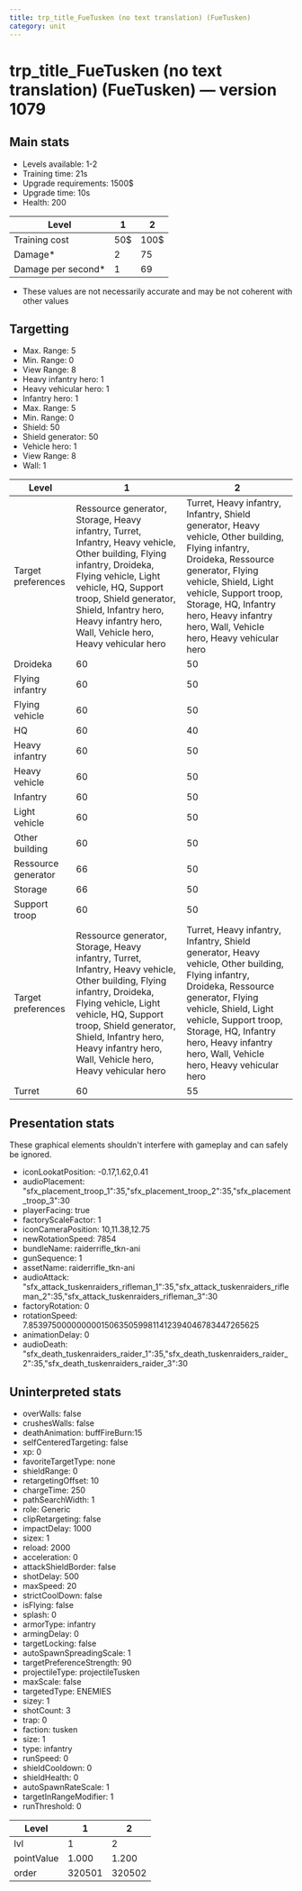 ```yaml
---
title: trp_title_FueTusken (no text translation) (FueTusken)
category: unit
---
```


# trp_title_FueTusken (no text translation) (FueTusken) — version 1079

## Main stats

  * Levels available: 1-2
  * Training time: 21s
  * Upgrade requirements: 1500$
  * Upgrade time: 10s
  * Health: 200

|Level             |1  |2   |
|------------------|---|----|
|Training cost     |50$|100$|
|Damage*           |2  |75  |
|Damage per second*|1  |69  |

* These values are not necessarily accurate and may be not coherent with other values

## Targetting

  * Max. Range: 5
  * Min. Range: 0
  * View Range: 8
  * Heavy infantry hero: 1
  * Heavy vehicular hero: 1
  * Infantry hero: 1
  * Max. Range: 5
  * Min. Range: 0
  * Shield: 50
  * Shield generator: 50
  * Vehicle hero: 1
  * View Range: 8
  * Wall: 1

|Level              |1                                                                                                                                                                                                                                                                                 |2                                                                                                                                                                                                                                                                                 |
|-------------------|----------------------------------------------------------------------------------------------------------------------------------------------------------------------------------------------------------------------------------------------------------------------------------|----------------------------------------------------------------------------------------------------------------------------------------------------------------------------------------------------------------------------------------------------------------------------------|
|Target preferences |Ressource generator, Storage, Heavy infantry, Turret, Infantry, Heavy vehicle, Other building, Flying infantry, Droideka, Flying vehicle, Light vehicle, HQ, Support troop, Shield generator, Shield, Infantry hero, Heavy infantry hero, Wall, Vehicle hero, Heavy vehicular hero|Turret, Heavy infantry, Infantry, Shield generator, Heavy vehicle, Other building, Flying infantry, Droideka, Ressource generator, Flying vehicle, Shield, Light vehicle, Support troop, Storage, HQ, Infantry hero, Heavy infantry hero, Wall, Vehicle hero, Heavy vehicular hero|
|Droideka           |60                                                                                                                                                                                                                                                                                |50                                                                                                                                                                                                                                                                                |
|Flying infantry    |60                                                                                                                                                                                                                                                                                |50                                                                                                                                                                                                                                                                                |
|Flying vehicle     |60                                                                                                                                                                                                                                                                                |50                                                                                                                                                                                                                                                                                |
|HQ                 |60                                                                                                                                                                                                                                                                                |40                                                                                                                                                                                                                                                                                |
|Heavy infantry     |60                                                                                                                                                                                                                                                                                |50                                                                                                                                                                                                                                                                                |
|Heavy vehicle      |60                                                                                                                                                                                                                                                                                |50                                                                                                                                                                                                                                                                                |
|Infantry           |60                                                                                                                                                                                                                                                                                |50                                                                                                                                                                                                                                                                                |
|Light vehicle      |60                                                                                                                                                                                                                                                                                |50                                                                                                                                                                                                                                                                                |
|Other building     |60                                                                                                                                                                                                                                                                                |50                                                                                                                                                                                                                                                                                |
|Ressource generator|66                                                                                                                                                                                                                                                                                |50                                                                                                                                                                                                                                                                                |
|Storage            |66                                                                                                                                                                                                                                                                                |50                                                                                                                                                                                                                                                                                |
|Support troop      |60                                                                                                                                                                                                                                                                                |50                                                                                                                                                                                                                                                                                |
|Target preferences |Ressource generator, Storage, Heavy infantry, Turret, Infantry, Heavy vehicle, Other building, Flying infantry, Droideka, Flying vehicle, Light vehicle, HQ, Support troop, Shield generator, Shield, Infantry hero, Heavy infantry hero, Wall, Vehicle hero, Heavy vehicular hero|Turret, Heavy infantry, Infantry, Shield generator, Heavy vehicle, Other building, Flying infantry, Droideka, Ressource generator, Flying vehicle, Shield, Light vehicle, Support troop, Storage, HQ, Infantry hero, Heavy infantry hero, Wall, Vehicle hero, Heavy vehicular hero|
|Turret             |60                                                                                                                                                                                                                                                                                |55                                                                                                                                                                                                                                                                                |

## Presentation stats

These graphical elements shouldn't interfere with gameplay and can safely be ignored.

  * iconLookatPosition: -0.17,1.62,0.41
  * audioPlacement: "sfx_placement_troop_1":35,"sfx_placement_troop_2":35,"sfx_placement_troop_3":30
  * playerFacing: true
  * factoryScaleFactor: 1
  * iconCameraPosition: 10,11.38,12.75
  * newRotationSpeed: 7854
  * bundleName: raiderrifle_tkn-ani
  * gunSequence: 1
  * assetName: raiderrifle_tkn-ani
  * audioAttack: "sfx_attack_tuskenraiders_rifleman_1":35,"sfx_attack_tuskenraiders_rifleman_2":35,"sfx_attack_tuskenraiders_rifleman_3":30
  * factoryRotation: 0
  * rotationSpeed: 7.8539750000000001506350599811412394046783447265625
  * animationDelay: 0
  * audioDeath: "sfx_death_tuskenraiders_raider_1":35,"sfx_death_tuskenraiders_raider_2":35,"sfx_death_tuskenraiders_raider_3":30

## Uninterpreted stats

  * overWalls: false
  * crushesWalls: false
  * deathAnimation: buffFireBurn:15
  * selfCenteredTargeting: false
  * xp: 0
  * favoriteTargetType: none
  * shieldRange: 0
  * retargetingOffset: 10
  * chargeTime: 250
  * pathSearchWidth: 1
  * role: Generic
  * clipRetargeting: false
  * impactDelay: 1000
  * sizex: 1
  * reload: 2000
  * acceleration: 0
  * attackShieldBorder: false
  * shotDelay: 500
  * maxSpeed: 20
  * strictCoolDown: false
  * isFlying: false
  * splash: 0
  * armorType: infantry
  * armingDelay: 0
  * targetLocking: false
  * autoSpawnSpreadingScale: 1
  * targetPreferenceStrength: 90
  * projectileType: projectileTusken
  * maxScale: false
  * targetedType: ENEMIES
  * sizey: 1
  * shotCount: 3
  * trap: 0
  * faction: tusken
  * size: 1
  * type: infantry
  * runSpeed: 0
  * shieldCooldown: 0
  * shieldHealth: 0
  * autoSpawnRateScale: 1
  * targetInRangeModifier: 1
  * runThreshold: 0

|Level     |1     |2     |
|----------|------|------|
|lvl       |1     |2     |
|pointValue|1.000 |1.200 |
|order     |320501|320502|

